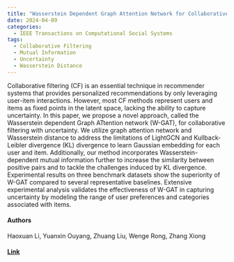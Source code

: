 ```yaml
---
title: "Wasserstein Dependent Graph Attention Network for Collaborative Filtering with Uncertainty"
date: 2024-04-09
categories:
  - IEEE Transactions on Computational Social Systems
tags:
  - Collaborative Filtering
  - Mutual Information
  - Uncertainty
  - Wasserstein Distance
---
```


Collaborative filtering (CF) is an essential technique in recommender systems that provides personalized recommendations by only leveraging user-item interactions. However, most CF methods represent users and items as fixed points in the latent space, lacking the ability to capture uncertainty. In this paper, we propose a novel approach, called the Wasserstein dependent Graph ATtention network (W-GAT), for collaborative filtering with uncertainty. We utilize graph attention network and Wasserstein distance to address the limitations of LightGCN and Kullback-Leibler divergence (KL) divergence to learn Gaussian embedding for each user and item. Additionally, our method incorporates Wasserstein-dependent mutual information further to increase the similarity between positive pairs and to tackle the challenges induced by KL divergence. Experimental results on three benchmark datasets show the superiority of W-GAT compared to several representative baselines. Extensive experimental analysis validates the effectiveness of W-GAT in capturing uncertainty by modeling the range of user preferences and categories associated with items.

#### Authors
Haoxuan Li, Yuanxin Ouyang, Zhuang Liu, Wenge Rong, Zhang Xiong

#### [Link](https://ieeexplore.ieee.org/abstract/document/10601643/)
